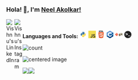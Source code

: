 ### Hola! 👋, I'm [Neel Akolkar!](https://www.twitter.com/ne3lakolkar)
<a href="https://www.linkedin.com/in/ne3lakolkar">
  <img align="left" alt="Vishnu's LinkedIn" width="22px" src="https://cdn.jsdelivr.net/npm/simple-icons@v3/icons/linkedin.svg" />
</a>
<a href="https://www.twitter.com/ne3lakolkar">
  <img align="left" alt="Vishnu's Instagram" width="22px" src="https://cdn.jsdelivr.net/npm/simple-icons@v3/icons/twitter.svg" />
</a>

&nbsp;

**Languages and Tools:**
<code><img height="20" src="https://raw.githubusercontent.com/github/explore/80688e429a7d4ef2fca1e82350fe8e3517d3494d/topics/python/python.png"></code>
<code><img height="20" src="https://raw.githubusercontent.com/github/explore/80688e429a7d4ef2fca1e82350fe8e3517d3494d/topics/javascript/javascript.png"></code>
<code><img height="20" src="https://raw.githubusercontent.com/github/explore/80688e429a7d4ef2fca1e82350fe8e3517d3494d/topics/html/html.png"></code>
<code><img height="20" src="https://raw.githubusercontent.com/github/explore/80688e429a7d4ef2fca1e82350fe8e3517d3494d/topics/cpp/cpp.png"></code>
<code><img height="20" src="https://raw.githubusercontent.com/github/explore/80688e429a7d4ef2fca1e82350fe8e3517d3494d/topics/git/git.png"></code>
<code><img height="20" src="https://raw.githubusercontent.com/github/explore/80688e429a7d4ef2fca1e82350fe8e3517d3494d/topics/terminal/terminal.png"></code>



![count](https://komarev.com/ghpvc/?username=ne3lakolkar&color=blue&style=plastic&label=PROFILE+VIEW+COUNTER)

<p class="aligncenter">
    <img src="https://github-readme-stats.vercel.app/api?username=ne3lakolkar&show_icons=true&theme=radical&count_private=true" alt="centered image" />
</p>

<a href="https://github.com/ne3lakolkar/oneFootball">
  <img align="left" src="https://github-readme-stats.vercel.app/api/pin/?username=ne3lakolkar&repo=oneFootball&theme=radical" />
</a>

<a href="https://github.com/ne3lakolkar/BricManiac">
  <img align="left" src="https://github-readme-stats.vercel.app/api/pin/?username=ne3lakolkar&repo=BricManiac&theme=radical" />
</a>
